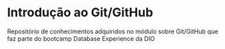 # Introdução ao Git/GitHub 
Repositório de conhecimentos adquiridos no módulo sobre Git/GitHub que faz parte do bootcamp Database Experience da DIO
